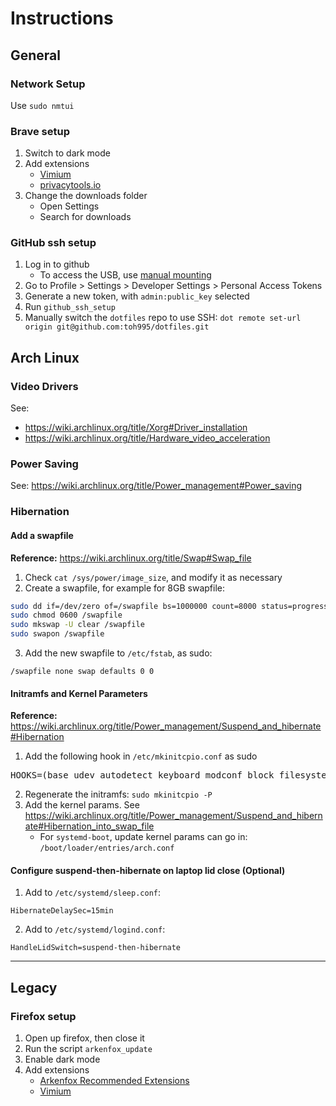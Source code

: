 # Instructions

## General

### Network Setup
Use `sudo nmtui`

### Brave setup
1. Switch to dark mode
2. Add extensions
	- [Vimium](https://chrome.google.com/webstore/detail/vimium/dbepggeogbaibhgnhhndojpepiihcmeb?hl=en)
	- [privacytools.io](https://www.privacytools.io/#browser-addons)
3. Change the downloads folder
	- Open Settings
	- Search for downloads

### GitHub ssh setup
1. Log in to github
	- To access the USB, use [manual mounting](https://wiki.archlinux.org/title/USB_storage_devices#Manual_mounting)
2. Go to Profile > Settings > Developer Settings > Personal Access Tokens
3. Generate a new token, with `admin:public_key` selected
4. Run `github_ssh_setup`
5. Manually switch the `dotfiles` repo to use SSH: `dot remote set-url origin git@github.com:toh995/dotfiles.git`

## Arch Linux

### Video Drivers
See:
- https://wiki.archlinux.org/title/Xorg#Driver_installation
- https://wiki.archlinux.org/title/Hardware_video_acceleration

### Power Saving
See: https://wiki.archlinux.org/title/Power_management#Power_saving

### Hibernation
#### Add a swapfile
**Reference:** https://wiki.archlinux.org/title/Swap#Swap_file

1. Check `cat /sys/power/image_size`, and modify it as necessary
2. Create a swapfile, for example for 8GB swapfile:
```bash
sudo dd if=/dev/zero of=/swapfile bs=1000000 count=8000 status=progress
sudo chmod 0600 /swapfile
sudo mkswap -U clear /swapfile
sudo swapon /swapfile
```
3. Add the new swapfile to `/etc/fstab`, as sudo:
```
/swapfile none swap defaults 0 0
```

#### Initramfs and Kernel Parameters
**Reference:** https://wiki.archlinux.org/title/Power_management/Suspend_and_hibernate#Hibernation

1. Add the following hook in `/etc/mkinitcpio.conf` as sudo
<pre>
HOOKS=(base udev autodetect keyboard modconf block filesystems <b>resume</b> fsck)
</pre>
2. Regenerate the initramfs: `sudo mkinitcpio -P`
3. Add the kernel params. See https://wiki.archlinux.org/title/Power_management/Suspend_and_hibernate#Hibernation_into_swap_file
	- For `systemd-boot`, update kernel params can go in: `/boot/loader/entries/arch.conf`

#### Configure suspend-then-hibernate on laptop lid close (Optional)
1. Add to `/etc/systemd/sleep.conf`:
```
HibernateDelaySec=15min
```
2. Add to `/etc/systemd/logind.conf`:
```
HandleLidSwitch=suspend-then-hibernate
```

---

## Legacy

### Firefox setup
1. Open up firefox, then close it
2. Run the script `arkenfox_update`
3. Enable dark mode
4. Add extensions
	- [Arkenfox Recommended Extensions](https://github.com/arkenfox/user.js/wiki/4.1-Extensions)
	- [Vimium](https://addons.mozilla.org/en-GB/firefox/addon/vimium-ff/)

